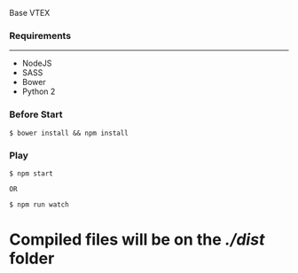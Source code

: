 Base VTEX

### Requirements
-------------

- NodeJS
- SASS
- Bower
- Python 2

### Before Start
```
$ bower install && npm install
```

### Play
```
$ npm start

OR

$ npm run watch
```

Compiled files will be on the ***./dist*** folder
=======